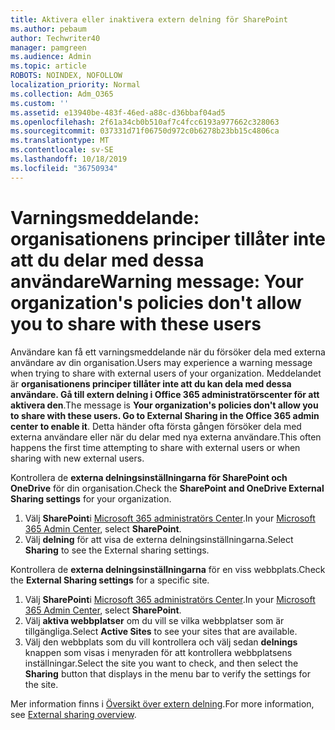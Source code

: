 ```yaml
---
title: Aktivera eller inaktivera extern delning för SharePoint
ms.author: pebaum
author: Techwriter40
manager: pamgreen
ms.audience: Admin
ms.topic: article
ROBOTS: NOINDEX, NOFOLLOW
localization_priority: Normal
ms.collection: Adm_O365
ms.custom: ''
ms.assetid: e13940be-483f-46ed-a88c-d36bbaf04ad5
ms.openlocfilehash: 2f61a34cb0b510af7c4fcc6193a977662c328063
ms.sourcegitcommit: 037331d71f06750d972c0b6278b23bb15c4806ca
ms.translationtype: MT
ms.contentlocale: sv-SE
ms.lasthandoff: 10/18/2019
ms.locfileid: "36750934"
---
```

# <a name="warning-message-your-organizations-policies-dont-allow-you-to-share-with-these-users"></a><span data-ttu-id="796b6-102">Varningsmeddelande: organisationens principer tillåter inte att du delar med dessa användare</span><span class="sxs-lookup"><span data-stu-id="796b6-102">Warning message: Your organization's policies don't allow you to share with these users</span></span>

<span data-ttu-id="796b6-103">Användare kan få ett varningsmeddelande när du försöker dela med externa användare av din organisation.</span><span class="sxs-lookup"><span data-stu-id="796b6-103">Users may experience a warning message when trying to share with external users of your organization.</span></span> <span data-ttu-id="796b6-104">Meddelandet är **organisationens principer tillåter inte att du kan dela med dessa användare. Gå till extern delning i Office 365 administratörscenter för att aktivera den**.</span><span class="sxs-lookup"><span data-stu-id="796b6-104">The message is **Your organization's policies don't allow you to share with these users. Go to External Sharing in the Office 365 admin center to enable it**.</span></span> <span data-ttu-id="796b6-105">Detta händer ofta första gången försöker dela med externa användare eller när du delar med nya externa användare.</span><span class="sxs-lookup"><span data-stu-id="796b6-105">This often happens the first time attempting to share with external users or when sharing with new external users.</span></span>

<span data-ttu-id="796b6-106">Kontrollera de **externa delningsinställningarna för SharePoint och OneDrive** för din organisation.</span><span class="sxs-lookup"><span data-stu-id="796b6-106">Check the **SharePoint and OneDrive External Sharing settings** for your organization.</span></span>

1. <span data-ttu-id="796b6-107">Välj **SharePoint**i [Microsoft 365 administratörs Center](https://admin.microsoft.com/AdminPortal/Home#/homepage">https://admin.microsoft.com/).</span><span class="sxs-lookup"><span data-stu-id="796b6-107">In your [Microsoft 365 Admin Center](https://admin.microsoft.com/AdminPortal/Home#/homepage">https://admin.microsoft.com/), select **SharePoint**.</span></span>
3. <span data-ttu-id="796b6-108">Välj **delning** för att visa de externa delningsinställningarna.</span><span class="sxs-lookup"><span data-stu-id="796b6-108">Select **Sharing** to see the External sharing settings.</span></span>

<span data-ttu-id="796b6-109">Kontrollera de **externa delningsinställningarna** för en viss webbplats.</span><span class="sxs-lookup"><span data-stu-id="796b6-109">Check the **External Sharing settings** for a specific site.</span></span>

1. <span data-ttu-id="796b6-110">Välj **SharePoint**i [Microsoft 365 administratörs Center](https://admin.microsoft.com/AdminPortal/Home#/homepage">https://admin.microsoft.com/).</span><span class="sxs-lookup"><span data-stu-id="796b6-110">In your [Microsoft 365 Admin Center](https://admin.microsoft.com/AdminPortal/Home#/homepage">https://admin.microsoft.com/), select **SharePoint**.</span></span>
2. <span data-ttu-id="796b6-111">Välj **aktiva webbplatser** om du vill se vilka webbplatser som är tillgängliga.</span><span class="sxs-lookup"><span data-stu-id="796b6-111">Select **Active Sites** to see your sites that are available.</span></span>
3. <span data-ttu-id="796b6-112">Välj den webbplats som du vill kontrollera och välj sedan **delnings** knappen som visas i menyraden för att kontrollera webbplatsens inställningar.</span><span class="sxs-lookup"><span data-stu-id="796b6-112">Select the site you want to check, and then select the **Sharing** button that displays in the menu bar to verify the settings for the site.</span></span>

<span data-ttu-id="796b6-113">Mer information finns i [Översikt över extern delning](https://docs.microsoft.com/sharepoint/external-sharing-overview).</span><span class="sxs-lookup"><span data-stu-id="796b6-113">For more information, see [External sharing overview](https://docs.microsoft.com/sharepoint/external-sharing-overview).</span></span>